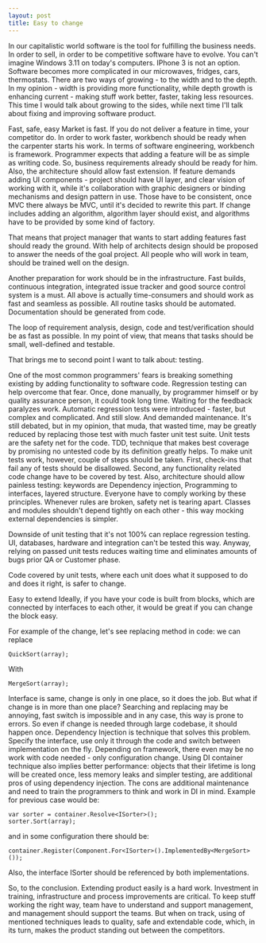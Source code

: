 ```yaml
---
layout: post
title: Easy to change
---
```


In our capitalistic world software is the tool for fulfilling the business needs. In order to sell, in order to be competitive software have to evolve. You can't imagine Windows 3.11 on today's computers. IPhone 3 is not an option. Software becomes more complicated in our microwaves, fridges, cars, thermostats. There are two ways of growing - to the width and to the depth. In my opinion - width is providing more functionality, while depth growth is enhancing current - making stuff work better, faster, taking less resources. This time I would talk about growing to the sides, while next time I'll talk about fixing and improving software product.

Fast, safe, easy
Market is fast. If you do not deliver a feature in time, your competitor do. In order to work faster, workbench should be ready when the carpenter starts his work. In terms of software engineering, workbench is framework. Programmer expects that adding a feature will be as simple as writing code. So, business requirements already should be ready for him. Also, the architecture should allow fast extension. If feature demands adding UI components - project should have UI layer, and clear vision of working with it, while it's collaboration with graphic designers or binding mechanisms and design pattern in use. Those have to be consistent, once MVC there always be MVC, until it's decided to rewrite this part. If change includes adding an algorithm, algorithm layer should exist, and algorithms have to be provided by some kind of factory.

That means that project manager that wants to start adding features fast should ready the ground. With help of architects design should be proposed to answer the needs of the goal project. All people who will work in team, should be trained well on the design.

Another preparation for work should be in the infrastructure. Fast builds, continuous integration, integrated issue tracker and good source control system is a must. All above is actually time-consumers and should work as fast and seamless as possible. All routine tasks should be automated. Documentation should be generated from code.

The loop of requirement analysis, design, code and test/verification should be as fast as possible. In my point of view, that means that tasks should be small, well-defined and testable.

That brings me to second point I want to talk about: testing.

One of the most common programmers' fears is breaking something existing by adding functionality to software code. Regression testing can help overcome that fear. Once, done manually, by programmer himself or by quality assurance person, it could took long time. Waiting for the feedback paralyzes work. Automatic regression tests were introduced - faster, but complex and complicated. And still slow. And demanded maintenance. It's still debated, but in my opinion, that muda, that wasted time, may be greatly reduced by replacing those test with much faster unit test suite. Unit tests are the safety net for the code. TDD, technique that makes best coverage by promising no untested code by its definition greatly helps. To make unit tests work, however, couple of steps should be taken. First, check-ins that fail any of tests should be disallowed. Second, any functionality related code change have to be covered by test. Also, architecture should allow painless testing: keywords are Dependency injection, Programming to interfaces, layered structure. Everyone have to comply working by these principles. Whenever rules are broken, safety net is tearing apart. Classes and modules shouldn't depend tightly on each other - this way mocking external dependencies is simpler.

Downside of unit testing that it's not 100% can replace regression testing. UI, databases, hardware and integration can't be tested this way. Anyway, relying on passed unit tests reduces waiting time and eliminates amounts of bugs prior QA or Customer phase.

Code covered by unit tests, where each unit does what it supposed to do and does it right, is safer to change.

Easy to extend
Ideally, if you have your code is built from blocks, which are connected by interfaces to each other, it would be great if you can change the block easy.

For example of the change, let's see replacing method in code: we can replace 

    QuickSort(array);

With

    MergeSort(array);

Interface is same, change is only in one place, so it does the job. But what if change is in more than one place? Searching and replacing may be annoying, fast switch is impossible and in any case, this way is prone to errors. So even if change is needed through large codebase, it should happen once. Dependency Injection is technique that solves this problem. Specify the interface, use only it through the code and switch between implementation on the fly. Depending on framework, there even may be no work with code needed - only configuration change. Using DI container technique also implies better performance: objects that their lifetime is long will be created once, less memory leaks and simpler testing, are additional pros of using dependency injection. 
The cons are additional maintenance and need to train the programmers to think and work in DI in mind. Example for previous case would be:

    var sorter = container.Resolve<ISorter>();
    sorter.Sort(array);

and in some configuration there should be:

    container.Register(Component.For<ISorter>().ImplementedBy<MergeSort>());

Also, the interface ISorter should be referenced by both implementations.


So, to the conclusion. Extending product easily is a hard work. Investment in training, infrastructure and process improvements are critical. To keep stuff working the right way, team have to understand and support management, and management should support the teams. But when on track, using of mentioned techniques leads to quality, safe and extendable code, which, in its turn, makes the product standing out between the competitors.

